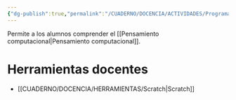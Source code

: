 ```yaml
---
{"dg-publish":true,"permalink":"/CUADERNO/DOCENCIA/ACTIVIDADES/Programación informática/"}
---
```


Permite a los alumnos comprender el [[Pensamiento computacional\|Pensamiento computacional]].

# Herramientas docentes
- [[CUADERNO/DOCENCIA/HERRAMIENTAS/Scratch\|Scratch]]
